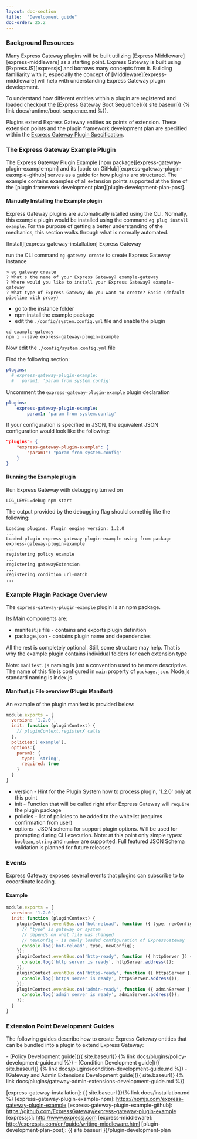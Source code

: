 ```yaml
---
layout: doc-section
title:  "Development guide"
doc-order: 25.2
---
```

### Background Resources
Many Express Gateway plugins will be built utilizing [Express Middleware][express-middleware] as a starting point. Express Gateway is built using [ExpressJS][expressjs] and borrows many concepts from it. Building familiarity with it, especially the concept of [Middleware][express-middleware] will help with understanding Express Gateway plugin development.

To understand how different entities within a plugin are registered and loaded checkout the [Express Gateway Boot Sequence]({{ site.baseurl}} {% link docs/runtime/boot-sequence.md %}).

Plugins extend Express Gateway entities as points of extension. These extension points and the plugin framework development plan are specified within the [Express Gateway Plugin Specification](https://docs.google.com/document/d/1jSDul2n_xbeKNtnek69M79-geur6aTWShAcBZ9evD0E/edit).

### The Express Gateway Example Plugin
The Express Gateway Plugin Example [npm package][express-gateway-plugin-example-npm] and its [code on GitHub][express-gateway-plugin-eaxmple-github] serves as a guide for how plugins are structured.  The example contains examples of all extension points supported at the time of the [plugin framework development plan][plugin-development-plan-post].

#### Manually Installing the Example plugin
Express Gateway plugins are automatically istalled using the CLI.  Normally, this example plugin would be installed using the command `eg plug install example`. For the purpose of getting a better understanding of the mechanics, this section walks through what is normally automated.

[Install][express-gateway-installation] Express Gateway

run the CLI command `eg gateway create` to create Express Gateway instance

``` 
> eg gateway create
? What's the name of your Express Gateway? example-gateway
? Where would you like to install your Express Gateway? example-gateway
? What type of Express Gateway do you want to create? Basic (default pipeline with proxy)
```

- go to the instance folder
- npm install the example package
- edit the `./config/system.config.yml` file and enable the plugin

```
cd example-gateway
npm i --save express-gateway-plugin-example
```

Now edit the `./config/system.config.yml` file

Find the following section: 

```yml
plugins:
  # express-gateway-plugin-example:
  #   param1: 'param from system.config' 
```
Uncomment the `express-gateway-plugin-example` plugin declaration

```yml
plugins:
    express-gateway-plugin-example:
        param1: 'param from system.config' 
```
If your configuration is specified in JSON, the equivalent JSON configuration would look like the following: 
```json
"plugins": {
    "express-gateway-plugin-example": {
        "param1": "param from system.config"
    }
} 
```

#### Running the Example plugin 

Run Express Gateway with debugging turned on
```
LOG_LEVEL=debug npm start
```

The output provided by the debugging flag should somethig like the following:

```
Loading plugins. Plugin engine version: 1.2.0
...
Loaded plugin express-gateway-plugin-example using from package express-gateway-plugin-example
...
registering policy example
...
registering gatewayExtension
...
registering condition url-match
...

```
### Example Plugin Package Overview
The `express-gateway-plugin-example` plugin is an npm package.

Its Main components are:
- manifest.js file - contains and exports plugin definition
- package.json - contains plugin name and dependencies

All the rest is completely optional. Still, some structure may help. That is why the example plugin contains individual folders for each extension type

Note: `manifest.js` naming is just a convention used to be more descriptive. The name of this file is configured in `main` property of `package.json`. Node.js standard naming is index.js.

#### Manifest.js File overview (Plugin Manifest)
An example of the plugin manifest is provided below:
```js
module.exports = {
  version: '1.2.0',
  init: function (pluginContext) {
    // pluginContext.registerX calls 
  },
  policies:['example'], 
  options:{
    param1: {
      type: 'string',
      required: true
    }
  }
}
```
- version - Hint for the Plugin System how to process plugin, '1.2.0' only at this point
- init - Function that will be called right after Express Gateway will `require` the plugin package
- policies - list of policies to be added to the whitelist (requires confirmation from user)
- options - JSON schema for support plugin options. Will be used for prompting during CLI execution. Note: at this point only simple types: `boolean`, `string` and `number` are supported. Full featured JSON Schema validation is planned for future releases

### Events 
Express Gateway exposes several events that plugins can subscribe to to cooordinate loading.

#### Example
```js
module.exports = {
  version: '1.2.0',
  init: function (pluginContext) {
    pluginContext.eventBus.on('hot-reload', function ({ type, newConfig }) {
      // "type" is gateway or system
      // depends on what file was changed 
      // newConfig - is newly loaded configuration of ExpressGateway  
      console.log('hot-reload', type, newConfig);
    });
    pluginContext.eventBus.on('http-ready', function ({ httpServer }) {
      console.log('http server is ready', httpServer.address());
    });
    pluginContext.eventBus.on('https-ready', function ({ httpsServer }) {
      console.log('https server is ready', httpsServer.address());
    });
    pluginContext.eventBus.on('admin-ready', function ({ adminServer }) {
      console.log('admin server is ready', adminServer.address());
    });
  }
}
```
### Extension Point Development Guides
The following guides describe how to create Express Gateway entities that can be bundled into a plugin to extend Express Gateway:
<nav markdown="1">
- [Policy Development guide]({{ site.baseurl}} {% link docs/plugins/policy-development-guide.md %})
- [Condition Development guide]({{ site.baseurl}} {% link docs/plugins/condition-development-guide.md %})
- [Gateway and Admin Extensions Development guide]({{ site.baseurl}} {% link docs/plugins/gateway-admin-extensions-development-guide.md %}) 
</nav>

[express-gateway-installation]: {{ site.baseurl }}{% link docs/installation.md %}
[express-gateway-plugin-example-npm]: https://npmjs.com/express-gateway-plugin-example
[express-gateway-plugin-example-github]: https://github.com/ExpressGateway/express-gateway-plugin-example
[expressjs]: http://www.expressj.com
[express-middleware]: http://expressjs.com/en/guide/writing-middleware.html
[plugin-development-plan-post]: {{ site.baseurl }}/plugin-development-plan
